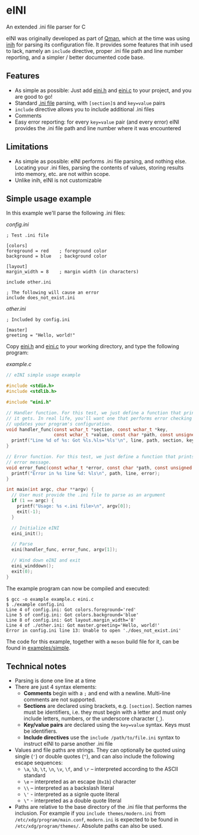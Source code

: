 # eINI
An extended .ini file parser for C

eINI was originally developed as part of [Qman](https://github.com/plp13/qman),
which at the time was using [inih](https://github.com/benhoyt/inih) for parsing
its configuration file. It provides some features that inih used to lack, namely
an `include` directive, proper .ini file path and line number reporting, and a
simpler / better documented code base.

## Features
- As simple as possible: Just add [eini.h](src/eini.h]) and [eini.c](src/eini.c)
  to your project, and you are good to go!
- Standard [.ini file](https://en.wikipedia.org/wiki/INI_file) parsing, with
  `[section]`s and `key=value` pairs
- `include` directive allows you to include additional .ini files
- Comments
- Easy error reporting: for every `key=value` pair (and every error) eINI
  provides the .ini file path and line number where it was encountered

## Limitations
- As simple as possible: eINI performs .ini file parsing, and nothing else.
  Locating your .ini files, parsing the contents of values, storing results into
  memory, etc. are not within scope.
- Unlike inih, eINI is not customizable

## Simple usage example
In this example we'll parse the following .ini files:

*config.ini*
```
; Test .ini file

[colors]
foreground = red    ; foreground color
background = blue   ; background color

[layout]
margin_width = 8    ; margin width (in characters)

include other.ini

; The following will cause an error
include does_not_exist.ini
```

*other.ini*
```
; Included by config.ini

[master]
greeting = "Hello, world!"
```

Copy [eini.h](src/eini.h) and [eini.c](src/eini.c) to your working directory,
and type the following program:

*example.c*
```c
// eINI simple usage example

#include <stdio.h>
#include <stdlib.h>

#include "eini.h"

// Handler function. For this test, we just define a function that prints what
// it gets. In real life, you'll want one that performs error checking and
// updates your program's configuration.
void handler_func(const wchar_t *section, const wchar_t *key,
                  const wchar_t *value, const char *path, const unsigned line) {
  printf("Line %d of %s: Got %ls.%ls='%ls'\n", line, path, section, key, value);
}

// Error function. For this test, we just define a function that prints the
// error message.
void error_func(const wchar_t *error, const char *path, const unsigned line) {
  printf("Error in %s line %d: %ls\n", path, line, error);
}

int main(int argc, char **argv) {
  // User must provide the .ini file to parse as an argument
  if (1 == argc) {
    printf("Usage: %s <.ini file>\n", argv[0]);
    exit(-1);
  }

  // Initialize eINI
  eini_init();

  // Parse
  eini(handler_func, error_func, argv[1]);

  // Wind down eINI and exit
  eini_winddown();
  exit(0);
}
```

The example program can now be compiled and executed:

```
$ gcc -o example example.c eini.c
$ ./example config.ini
Line 4 of config.ini: Got colors.foreground='red'
Line 5 of config.ini: Got colors.background='blue'
Line 8 of config.ini: Got layout.margin_width='8'
Line 4 of ./other.ini: Got master.greeting='Hello, world!'
Error in config.ini line 13: Unable to open './does_not_exist.ini'
```

The code for this example, together with a `meson` build file for it, can be
found in [examples/simple](examples/simple).

## Technical notes
- Parsing is done one line at a time
- There are just 4 syntax elements:
  - **Comments** begin with a `;` and end with a newline. Multi-line comments
    are not supported.
  - **Sections** are declared using brackets, e.g. `[section]`. Section names
    must be identifiers, i.e. they must begin with a letter and must only include
    letters, numbers, or the underscore character (`_`).
  - **Key/value pairs** are declared using the `key=value` syntax. Keys must be
    identifiers.
  - **Include directives** use the `include /path/to/file.ini` syntax to
    instruct eINI to parse another .ini file
- Values and file paths are strings. They can optionally be quoted using single
  (`'`) or double quotes (`"`), and can also include the following escape
  sequences:
  - `\a`, `\b`, `\t`, `\n`, `\v`, `\f`, and `\r` – interpreted according to the
    ASCII standard
  - `\e` – interpreted as an escape (`0x1b`) character
  - `\\` – interpreted as a backslash literal
  - `\'` - interpreted as a signle quote literal
  - `\"` - interpreted as a double quote literal
- Paths are relative to the base directory of the .ini file that performs the
  inclusion. For example if you `include themes/modern.ini` from
  `/etc/xdg/program/main.conf`, `modern.ini` is expected to be found in
  `/etc/xdg/program/themes/`. Absolute paths can also be used.
